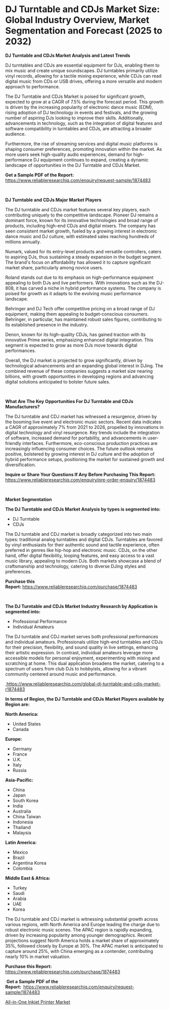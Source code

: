 <p><h1>DJ Turntable and CDJs Market Size: Global Industry Overview, Market Segmentation and Forecast (2025 to 2032)</h1></p><p><strong>DJ Turntable and CDJs Market Analysis and Latest Trends</strong></p>
<p><p>DJ turntables and CDJs are essential equipment for DJs, enabling them to mix music and create unique soundscapes. DJ turntables primarily utilize vinyl records, allowing for a tactile mixing experience, while CDJs can read digital music from CDs or USB drives, offering a more versatile and modern approach to performance. </p><p>The DJ Turntable and CDJs Market is poised for significant growth, expected to grow at a CAGR of 7.5% during the forecast period. This growth is driven by the increasing popularity of electronic dance music (EDM), rising adoption of DJ technology in events and festivals, and the growing number of aspiring DJs looking to improve their skills. Additionally, advancements in technology, such as the integration of digital features and software compatibility in turntables and CDJs, are attracting a broader audience. </p><p>Furthermore, the rise of streaming services and digital music platforms is shaping consumer preferences, promoting innovation within the market. As more users seek high-quality audio experiences, demand for high-performance DJ equipment continues to expand, creating a dynamic landscape of opportunities in the DJ Turntable and CDJs Market.</p></p>
<p><strong>Get a Sample PDF of the Report:&nbsp;</strong> <a href="https://www.reliableresearchiq.com/enquiry/request-sample/1874483?utm_campaign=2257&utm_medium=2&utm_source=Github&utm_content=ia&utm_term=10022025&utm_id=dj-turntable-and-cdjs">https://www.reliableresearchiq.com/enquiry/request-sample/1874483</a></p>
<p>&nbsp;</p>
<p><strong>DJ Turntable and CDJs Major Market Players</strong></p>
<p><p>The DJ turntable and CDJs market features several key players, each contributing uniquely to the competitive landscape. Pioneer DJ remains a dominant force, known for its innovative technologies and broad range of products, including high-end CDJs and digital mixers. The company has seen consistent market growth, fueled by a growing interest in electronic dance music and DJ culture, with estimated sales reaching hundreds of millions annually.</p><p>Numark, valued for its entry-level products and versatile controllers, caters to aspiring DJs, thus sustaining a steady expansion in the budget segment. The brand's focus on affordability has allowed it to capture significant market share, particularly among novice users.</p><p>Roland stands out due to its emphasis on high-performance equipment appealing to both DJs and live performers. With innovations such as the DJ-808, it has carved a niche in hybrid performance systems. The company is poised for growth as it adapts to the evolving music performance landscape.</p><p>Behringer and DJ Tech offer competitive pricing on a broad range of DJ equipment, making them appealing to budget-conscious consumers. Behringer, in particular, has maintained robust sales figures, contributing to its established presence in the industry.</p><p>Denon, known for its high-quality CDJs, has gained traction with its innovative Prime series, emphasizing enhanced digital integration. This segment is expected to grow as more DJs move towards digital performances.</p><p>Overall, the DJ market is projected to grow significantly, driven by technological advancements and an expanding global interest in DJing. The combined revenue of these companies suggests a market size nearing billions, with growth opportunities in developing regions and advancing digital solutions anticipated to bolster future sales.</p></p>
<p>&nbsp;</p>
<p><strong>What Are The Key Opportunities For DJ Turntable and CDJs Manufacturers?</strong></p>
<p><p>The DJ turntable and CDJ market has witnessed a resurgence, driven by the booming live event and electronic music sectors. Recent data indicates a CAGR of approximately 7% from 2021 to 2026, propelled by innovations in digital technology and vinyl resurgence. Key trends include the integration of software, increased demand for portability, and advancements in user-friendly interfaces. Furthermore, eco-conscious production practices are increasingly influencing consumer choices. The future outlook remains positive, bolstered by growing interest in DJ culture and the adoption of hybrid performance setups, positioning the market for sustained growth and diversification.</p></p>
<p><strong>Inquire or Share Your Questions If Any Before Purchasing This Report:</strong> <a href="https://www.reliableresearchiq.com/enquiry/pre-order-enquiry/1874483?utm_campaign=2257&utm_medium=2&utm_source=Github&utm_content=ia&utm_term=10022025&utm_id=dj-turntable-and-cdjs">https://www.reliableresearchiq.com/enquiry/pre-order-enquiry/1874483</a></p>
<p>&nbsp;</p>
<p><strong>Market Segmentation</strong></p>
<p><strong>The DJ Turntable and CDJs Market Analysis by types is segmented into:</strong></p>
<p><ul><li>DJ Turntable</li><li>CDJs</li></ul></p>
<p><p>The DJ turntable and CDJ market is broadly categorized into two main types: traditional analog turntables and digital CDJs. Turntables are favored by vinyl enthusiasts for their authentic sound and tactile experience, often preferred in genres like hip-hop and electronic music. CDJs, on the other hand, offer digital flexibility, looping features, and easy access to a vast music library, appealing to modern DJs. Both markets showcase a blend of craftsmanship and technology, catering to diverse DJing styles and preferences.</p></p>
<p><strong>Purchase this Report:&nbsp;</strong><a href="https://www.reliableresearchiq.com/purchase/1874483?utm_campaign=2257&utm_medium=2&utm_source=Github&utm_content=ia&utm_term=10022025&utm_id=dj-turntable-and-cdjs">https://www.reliableresearchiq.com/purchase/1874483</a></p>
<p>&nbsp;</p>
<p><strong>The DJ Turntable and CDJs Market Industry Research by Application is segmented into:</strong></p>
<p><ul><li>Professional Performance</li><li>Individual Amateurs</li></ul></p>
<p><p>The DJ turntable and CDJ market serves both professional performances and individual amateurs. Professionals utilize high-end turntables and CDJs for their precision, flexibility, and sound quality in live settings, enhancing their artistic expression. In contrast, individual amateurs leverage more accessible models for personal enjoyment, experimenting with mixing and scratching at home. This dual application broadens the market, catering to a spectrum of users from club DJs to hobbyists, allowing for a vibrant community centered around music and performance.</p></p>
<p><a href="https://www.reliableresearchiq.com/global-dj-turntable-and-cdjs-market-r1874483?utm_campaign=2257&utm_medium=2&utm_source=Github&utm_content=ia&utm_term=10022025&utm_id=dj-turntable-and-cdjs">&nbsp;https://www.reliableresearchiq.com/global-dj-turntable-and-cdjs-market-r1874483</a></p>
<p><strong>In terms of Region, the DJ Turntable and CDJs Market Players available by Region are:</strong></p>
<p>
    <p> <strong> North America: </strong>
        <ul>
            <li>United States</li>
            <li>Canada</li>
        </ul>
        </p> 
    <p> <strong> Europe: </strong>
        <ul>
            <li>Germany</li>
            <li>France</li>
            <li>U.K.</li>
            <li>Italy</li>
            <li>Russia</li>
        </ul>
        </p> 
    <p> <strong> Asia-Pacific: </strong>
        <ul>
            <li>China</li>
            <li>Japan</li>
            <li>South Korea</li>
            <li>India</li>
            <li>Australia</li>
            <li>China Taiwan</li>
            <li>Indonesia</li>
            <li>Thailand</li>
            <li>Malaysia</li>
        </ul>
        </p> 
    <p> <strong> Latin America: </strong>
        <ul>
            <li>Mexico</li>
            <li>Brazil</li>
            <li>Argentina Korea</li>
            <li>Colombia</li>
        </ul>
        </p> 
    <p> <strong> Middle East & Africa: </strong>
        <ul>
            <li>Turkey</li>
            <li>Saudi</li>
            <li>Arabia</li>
            <li>UAE</li>
            <li>Korea</li>
        </ul>
    </p>
    </p>
<p><p>The DJ turntable and CDJ market is witnessing substantial growth across various regions, with North America and Europe leading the charge due to robust electronic music scenes. The APAC region is rapidly expanding, driven by increasing popularity among younger demographics. Recent projections suggest North America holds a market share of approximately 35%, followed closely by Europe at 30%. The APAC market is anticipated to capture around 25%, with China emerging as a contender, contributing nearly 10% in market valuation.</p></p>
<p><strong>Purchase this Report: </strong><a href="https://www.reliableresearchiq.com/purchase/1874483?utm_campaign=2257&utm_medium=2&utm_source=Github&utm_content=ia&utm_term=10022025&utm_id=dj-turntable-and-cdjs">https://www.reliableresearchiq.com/purchase/1874483</a></p>
<p>&nbsp;<strong>Get a Sample PDF of the Report:&nbsp;&nbsp;</strong><a href="https://www.reliableresearchiq.com/enquiry/request-sample/1874483?utm_campaign=2257&utm_medium=2&utm_source=Github&utm_content=ia&utm_term=10022025&utm_id=dj-turntable-and-cdjs">https://www.reliableresearchiq.com/enquiry/request-sample/1874483</a></p>
<p><strong></strong></p>
<p><p><a href="https://github.com/hillsmyung726/Market-Research-Report-List-1/blob/main/all-in-one-inkjet-printer-market.md?utm_campaign=2257&utm_medium=2&utm_source=Github&utm_content=ia&utm_term=10022025&utm_id=dj-turntable-and-cdjs">All-in-One Inkjet Printer Market</a></p></p>